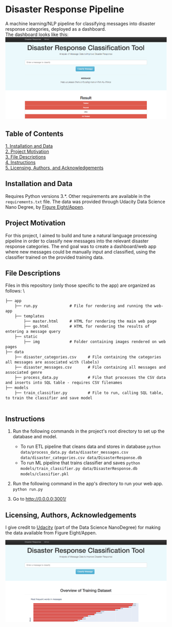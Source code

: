 # Disaster Response Pipeline 
A machine learning/NLP pipeline for classifying messages into disaster response categories, deployed as a dashboard. \
The dashboard looks like this: \
![Sample Image](img/sample2.png)


## Table of Contents
[1. Installation and Data](#installation-and-data) \
[2. Project Motivation](#project-motivation) \
[3. File Descriptions](#file-descriptions) \
[4. Instructions](#instructions) \
[5. Licensing, Authors, and Acknowledgements](#licensing) 


## Installation and Data
Requires Python versions 3.\*. Other requirements are available in the `requirements.txt` file. The data was provided
through Udacity Data Science Nano Degree, by [Figure Eight/Appen](https://appen.com/).

## Project Motivation
For this project, I aimed to build and tune a natural language processing pipeline in order to classify new messages into the relevant disaster response categories. The end goal was to create a dashboard/web app where new messages could be manually input and classified, using the classifier trained on the provided training data. 

## File Descriptions
Files in this repository (only those specific to the app) are organized as follows: \
```
├── app
    ├── run.py              # File for rendering and running the web-app
    ├── templates
        ├── master.html     # HTML for rendering the main web page
        ├── go.html         # HTML for rendering the results of entering a message query
    ├── static
        ├── img             # Folder containing images rendered on web pages
├── data
    ├── disaster_categories.csv     # File containing the categories all messages are associated with (labels)
    ├── disaster_messages.csv       # File containing all messages and associated genre 
    ├── process_data.py             # File that processes the CSV data and inserts into SQL table - requires CSV filenames
├── models
    ├── train_classifier.py         # File to run, calling SQL table, to train the classifier and save model
    
```
## Instructions
1. Run the following commands in the project's root directory to set up the database and model.

    - To run ETL pipeline that cleans data and stores in database
        `python data/process_data.py data/disaster_messages.csv data/disaster_categories.csv data/DisasterResponse.db`
    - To run ML pipeline that trains classifier and saves
        `python models/train_classifier.py data/DisasterResponse.db models/classifier.pkl`

2. Run the following command in the app's directory to run your web app.
    `python run.py`

3. Go to http://0.0.0.0:3001/


## Licensing, Authors, Acknowledgements <a name="licensing"></a>
I give credit to [Udacity](https://www.udacity.com/) (part of the Data Science NanoDegree) for making the data
available from Figure Eight/Appen.

![Sample Image](img/sample1.png)
